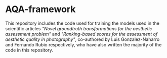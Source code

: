 # AQA-framework
This repository includes the code used for training the models used in the scientific articles *"Novel groundtruth transformations for the aesthetic assessment problem"* and *"Ranking-based scores for the assessment of aesthetic quality in photography"*, co-authored by Luis Gonzalez-Naharro and Fernando Rubio respectively, who have also written the majority of the code in this repository.
